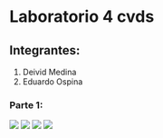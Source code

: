 # Laboratorio 4 cvds

## Integrantes:
1. Deivid Medina
2. Eduardo Ospina

### Parte 1:

![](https://i.postimg.cc/gcLDRqvh/lab41.jpg)
![](https://i.postimg.cc/VLjWZfZL/lab42.jpg)
![](https://i.postimg.cc/cLhMZDNp/lab43.jpg)
![](https://i.postimg.cc/rpY1RKsg/lab44.jpg)